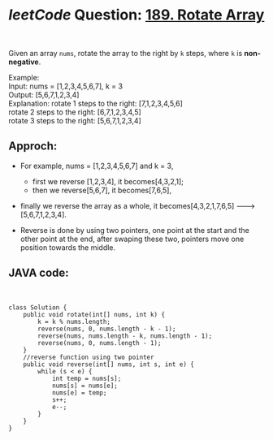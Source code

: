 # _leetCode_ Question: [189. Rotate Array](https://leetcode.com/problems/rotate-array/)

<br>

Given an array `nums`, rotate the array to the right by `k` steps, where `k` is **non-negative**.

Example:  
Input: nums = [1,2,3,4,5,6,7], k = 3  
Output: [5,6,7,1,2,3,4]  
Explanation:
rotate 1 steps to the right: [7,1,2,3,4,5,6]  
rotate 2 steps to the right: [6,7,1,2,3,4,5]  
rotate 3 steps to the right: [5,6,7,1,2,3,4]

## Approch:

- For example, nums = [1,2,3,4,5,6,7] and k = 3,
  - first we reverse [1,2,3,4], it becomes[4,3,2,1];
  - then we reverse[5,6,7], it becomes[7,6,5],
- finally we reverse the array as a whole, it becomes[4,3,2,1,7,6,5] ---> [5,6,7,1,2,3,4].

- Reverse is done by using two pointers, one point at the start and the other point at the end, after swaping these two, pointers move one position towards the middle.

## JAVA code:

<br>

    class Solution {
        public void rotate(int[] nums, int k) {
            k = k % nums.length;
            reverse(nums, 0, nums.length - k - 1);
            reverse(nums, nums.length - k, nums.length - 1);
            reverse(nums, 0, nums.length - 1);
        }
        //reverse function using two pointer
        public void reverse(int[] nums, int s, int e) {
            while (s < e) {
                int temp = nums[s];
                nums[s] = nums[e];
                nums[e] = temp;
                s++;
                e--;
            }
        }
    }
